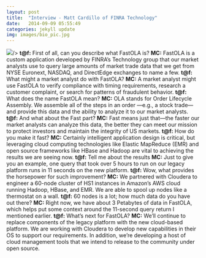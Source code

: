 ```yaml
---
layout: post
title:  "Interview - Matt Cardillo of FINRA Technology"
date:   2014-09-09 05:55:49
categories: jekyll update
img: images/bio_pic.jpg
---
```


<img src="{{site.url}}/{{page.img}}">/>
<strong>t@f:</strong> First of all, can you describe what FastOLA is?
<strong>MC:</strong> FastOLA is a custom application developed by FINRA’s Technology group that our market analysts use to query large amounts of market trade data that we get from NYSE Euronext, NASDAQ, and DirectEdge exchanges to name a few. 
<strong>t@f:</strong> What might a market analyst do with FastOLA?
<strong>MC:</strong> A market analyst might use FastOLA to verify compliance with timing requirements, research a customer complaint, or search for patterns of fraudulent behavior. 
<strong>t@f:</strong> What does the name FastOLA mean?
<strong>MC:</strong> OLA stands for Order Lifecycle Assembly.  We assemble all of the steps in an order —e.g., a stock trade— and provide this data and the ability to analyze it to our market analysts.  
<strong>t@f:</strong> And what about the Fast part?
<strong>MC:</strong> Fast means just that—the faster our market analysts can analyze this data, the better they can meet our mission to protect investors and maintain the integrity of US markets.
<strong>t@f:</strong> How do you make it fast?
<strong>MC:</strong> Certainly intelligent application design is critical, but leveraging cloud computing technologies like Elastic MapReduce (EMR) and open source frameworks like HBase and Hadoop are vital to achieving the results we are seeing now.
<strong>t@f:</strong> Tell me about the results
<strong>MC:</strong> Just to give you an example, one query that took over 5 hours to run on our legacy platform runs in 11 seconds on the new platform. 
<strong>t@f:</strong> Wow, what provides the horsepower for such improvement?
<strong>MC:</strong> We partnered with Cloudera to engineer a 60-node cluster of HS1 instances in Amazon’s AWS cloud running Hadoop, HBase, and EMR. We are able to spool up nodes like a thermostat on a wall.
<strong>t@f:</strong> 60 nodes is a lot; how much data do you have out there?
<strong>MC:</strong> Right now, we have about 3 Petabytes of data in FastOLA, which helps put some context around the 11-second query return I mentioned earlier.
<strong>t@f:</strong> What’s next for FastOLA?
<strong>MC:</strong> We’ll continue to replace components of the legacy platform with the new cloud-based platform.  We are working with Cloudera to develop new capabilities in their OS to support our requirements.  In addition, we’re developing a host of cloud management tools that we intend to release to the community under open source.
